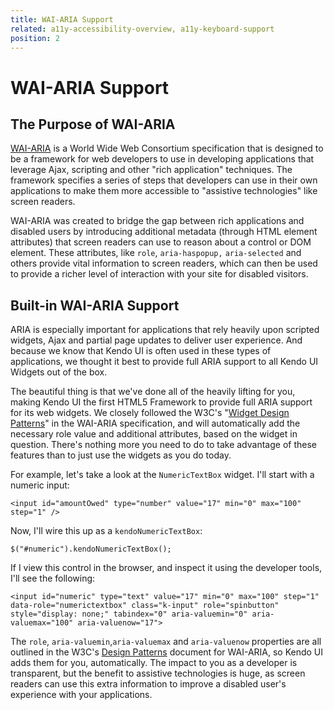 ```yaml
---
title: WAI-ARIA Support
related: a11y-accessibility-overview, a11y-keyboard-support
position: 2
---
```


# WAI-ARIA Support

## The Purpose of WAI-ARIA

[WAI-ARIA](http://www.w3.org/WAI/PF/aria-practices/) is a World Wide Web Consortium specification that is designed to be a framework for web
developers to use in developing applications that leverage Ajax, scripting and other "rich application" techniques. The framework specifies a series
of steps that developers can use in their own applications to make them more accessible to "assistive technologies" like screen readers.

WAI-ARIA was created to bridge the gap between rich applications and disabled users by introducing additional metadata (through HTML element
attributes) that screen readers can use to reason about a control or DOM element. These attributes, like `role`, `aria-haspopup,` `aria-selected` and
others provide vital information to screen readers, which can then be used to provide a richer level of interaction with your site for disabled
visitors.

## Built-in WAI-ARIA Support

ARIA is especially important for applications that rely heavily upon scripted widgets, Ajax and partial page updates to deliver user experience. And
because we know that Kendo UI is often used in these types of applications, we thought it best to provide full ARIA support to all Kendo UI
Widgets out of the box.

The beautiful thing is that we've done all of the heavily lifting for you, making Kendo UI the first HTML5 Framework to provide full ARIA support for
its web widgets. We closely followed the W3C's "[Widget Design Patterns](http://www.w3.org/WAI/PF/aria-practices/#aria_ex)" in the WAI-ARIA
specification, and will automatically add the necessary role value and additional attributes, based on the widget in question. There's nothing more
you need to do to take advantage of these features than to just use the widgets as you do today.

For example, let's take a look at the `NumericTextBox` widget. I'll start with a numeric input:

	<input id="amountOwed" type="number" value="17" min="0" max="100" step="1" />

Now, I'll wire this up as a `kendoNumericTextBox`:

	$("#numeric").kendoNumericTextBox();

If I view this control in the browser, and inspect it using the developer tools, I'll see the following:

	<input id="numeric" type="text" value="17" min="0" max="100" step="1" data-role="numerictextbox" class="k-input" role="spinbutton" style="display: none;" tabindex="0" aria-valuemin="0" aria-valuemax="100" aria-valuenow="17">

The `role`, `aria-valuemin`,`aria-valuemax` and `aria-valuenow` properties are all outlined in the W3C's [Design
Patterns](http://www.w3.org/WAI/PF/aria-practices/#aria_ex) document for WAI-ARIA, so Kendo UI adds them for you, automatically. The impact to you as
a developer is transparent, but the benefit to assistive technologies is huge, as screen readers can use
this extra information to improve a disabled user's experience with your applications.
